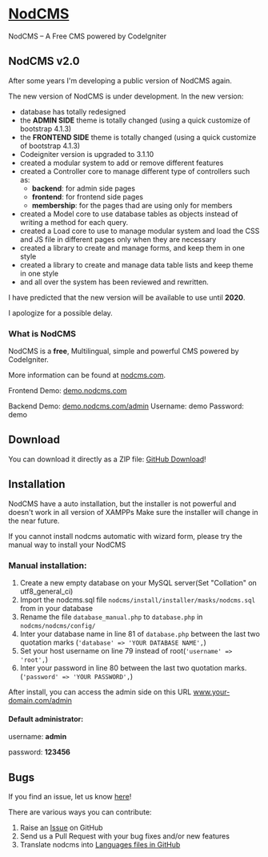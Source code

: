 # [NodCMS](http://nodcms.com) 
NodCMS – A Free CMS powered by CodeIgniter

## NodCMS v2.0
After some years I'm developing a public version of NodCMS again. 

The new version of NodCMS is under development.
In the new version:
 
- database has totally redesigned
- the <strong>ADMIN SIDE</strong> theme is totally changed (using a quick customize of bootstrap 4.1.3)
- the <strong>FRONTEND SIDE</strong> theme is totally changed (using a quick customize of bootstrap 4.1.3)
- Codeigniter version is upgraded to 3.1.10
- created a modular system to add or remove different features
- created a Controller core to manage different type of controllers such as: 
    - <strong>backend</strong>: for admin side pages
    - <strong>frontend</strong>: for frontend side pages
    - <strong>membership</strong>: for the pages thad are using only for members
- created a Model core to use database tables as objects instead of writing a method for each query.
- created a Load core to use to manage modular system and load the CSS and JS file in different pages only when they are necessary
- created a library to create and manage forms, and keep them in one style
- created a library to create and manage data table lists and keep theme in one style
- and all over the system has been reviewed and rewritten.

I have predicted that the new version will be available to use until <strong>2020</strong>.

I apologize for a possible delay.

### What is NodCMS

NodCMS is a <strong>free</strong>, Multilingual, simple and powerful CMS powered by CodeIgniter.

More information can be found at [nodcms.com](http://nodcms.com/).

Frontend Demo: [demo.nodcms.com](http://demo.nodcms.com/)

Backend Demo: [demo.nodcms.com/admin](http://demo.nodcms.com/admin)
Username: demo
Password: demo

## Download ##
You can download it directly as a ZIP file: [GitHub Download](https://github.com/khodakhah/nodcms/archive/master.zip)!

## Installation ##

NodCMS have a auto installation, but the installer is not powerful and doesn't work in all version of XAMPPs
Make sure the installer will change in the near future.

If you cannot install nodcms automatic with wizard form, please try the manual way to install your NodCMS
### Manual installation:

1. Create a new empty database on your MySQL server(Set "Collation" on utf8_general_ci)
2. Import the nodcms.sql file `nodcms/install/installer/masks/nodcms.sql` from in your database
3. Rename the file `database_manual.php` to `database.php` in `nodcms/nodcms/config/`
4. Inter your database name in line 81 of `database.php` between the last two quotation marks (`'database' => 'YOUR DATABASE NAME',`)
5. Set your host username on line 79 instead of root(`'username' => 'root',`)
6. Inter your password in line 80 between the last two quotation marks.(`'password' => 'YOUR PASSWORD',`)


After install, you can access the admin side on this URL www.your-domain.com/admin

#### Default administrator:

username: <strong>admin</strong>

password: <strong>123456</strong>

## Bugs ##
If you find an issue, let us know [here](https://github.com/khodakhah/nodcms/issues/new)!


There are various ways you can contribute:

1. Raise an [Issue](https://github.com/khodakhah/nodcms/issues) on GitHub
2. Send us a Pull Request with your bug fixes and/or new features
3. Translate nodcms into [Languages files in GitHub](https://www.github.com/khodakhah/nodcms/tree/master/frontend/language)
